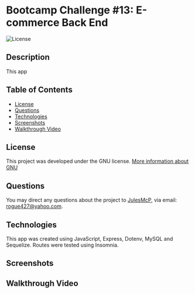 # Bootcamp Challenge #13: E-commerce Back End 

![License](https://img.shields.io/badge/License-GNU-blue)

## Description
This app 

## Table of Contents
- [License](#License)
- [Questions](#questions)
- [Technologies](#technologies)
- [Screenshots](#screenshots)
- [Walkthrough Video](#walkthrough)
## License 
This project was developed under the GNU license.
[More information about GNU](https://opensource.org/licenses/GNU)


## Questions
You may direct any questions about the project to [JulesMcP](https://github.com/JulesMcP), via email: [rogue427@yahoo.com](mailto:rogue427@yahoo.com).


## Technologies
This app was created using JavaScript, Express, Dotenv, MySQL and Sequelize. Routes were tested using Insomnia.


## Screenshots



## Walkthrough Video

